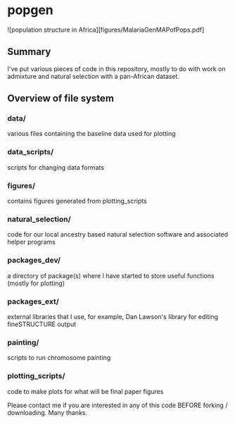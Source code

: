 # popgen


![population structure in Africa][figures/MalariaGenMAPofPops.pdf]

## Summary
I've put various pieces of code in this repository, mostly to do with work on admixture and natural selection with a pan-African dataset.


## Overview of file system

### data/
various files containing the baseline data used for plotting

### data_scripts/
scripts for changing data formats

### figures/
contains figures generated from plotting_scripts

### natural_selection/
code for our local ancestry based natural selection software and associated helper programs

### packages_dev/
a directory of package(s) where I have started to store useful functions (mostly for plotting)

### packages_ext/
external libraries that I use, for example, Dan Lawson's library for editing fineSTRUCTURE output

### painting/
scripts to run chromosome painting

### plotting_scripts/
code to make plots for what will be final paper figures

Please contact me if you are interested in any of this code BEFORE forking / downloading. Many thanks.
